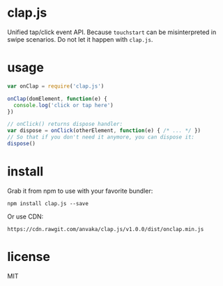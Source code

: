 # clap.js

Unified tap/click event API. Because `touchstart` can be misinterpreted in
swipe scenarios. Do not let it happen with `clap.js`.

# usage

``` js
var onClap = require('clap.js')

onClap(domElement, function(e) {
  console.log('click or tap here')
})

// onClick() returns dispose handler:
var dispose = onClick(otherElement, function(e) { /* ... */ })
// So that if you don't need it anymore, you can dispose it:
dispose()
```

# install

Grab it from npm to use with your favorite bundler:

```
npm install clap.js --save
```

Or use CDN:

```
https://cdn.rawgit.com/anvaka/clap.js/v1.0.0/dist/onclap.min.js
```

# license

MIT
